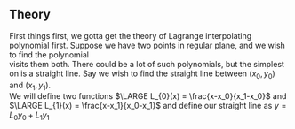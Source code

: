 ## Theory  
First things first, we gotta get the theory of Lagrange interpolating polynomial first. Suppose we have two points in regular plane, and we wish to find the polynomial  
visits them both. There could be a lot of such polynomials, but the simplest on is a straight line. Say we wish to find the straight line between $(x_0,y_0)$ and $(x_1,y_1)$.  
We will define two functions $\LARGE L_{0}(x) = \frac{x-x_0}{x_1-x_0}$ and $\LARGE L_{1}(x) = \frac{x-x_1}{x_0-x_1}$ and define our straight line as $y = L_{0}y_{0}+L_{1}y_{1}$
